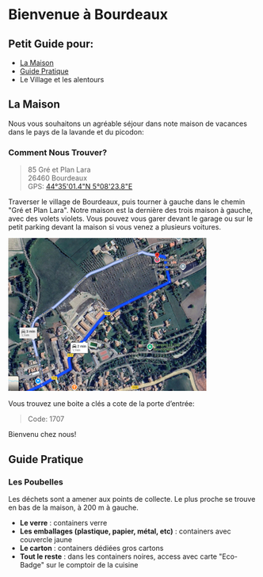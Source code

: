 Bienvenue à Bourdeaux
=====================

Petit Guide pour:
-----------------
- [La Maison](#la-maison)
- [Guide Pratique](#guide-pratique)
- Le Village et les alentours

La Maison
---------

Nous vous souhaitons un agréable séjour dans note maison de vacances dans le pays de la lavande et du picodon:

### Comment Nous Trouver?
> 85 Gré et Plan Lara  
> 26460 Bourdeaux  
> GPS: [44°35'01.4"N 5°08'23.8"E](https://www.google.com/maps/place/44%C2%B035'01.4%22N%205%C2%B008'23.8%22E)

Traverser le village de Bourdeaux, puis tourner à gauche dans le chemin "Gré et Plan Lara".
Notre maison est la dernière des trois maison à gauche, avec des volets violets.
Vous pouvez vous garer devant le garage ou sur le petit parking devant la maison si vous venez a plusieurs voitures.

<img src="images/trajet_maison.png" alt="Trajet Bourdeaux -> Maison" width="400" />

Vous trouvez une boite a clés a cote de la porte d’entrée:
> Code: 1707

Bienvenu chez nous!


Guide Pratique
--------------

### Les Poubelles
Les déchets sont a amener aux points de collecte. Le plus proche se trouve en bas de la maison, à 200 m à gauche. 
- **Le verre** : containers verre
- **Les emballages (plastique, papier, métal, etc)** : containers avec couvercle jaune
- **Le carton** : containers dédiées gros cartons
- **Tout le reste** : dans les containers noires, access avec carte "Eco-Badge" sur le comptoir de la cuisine
